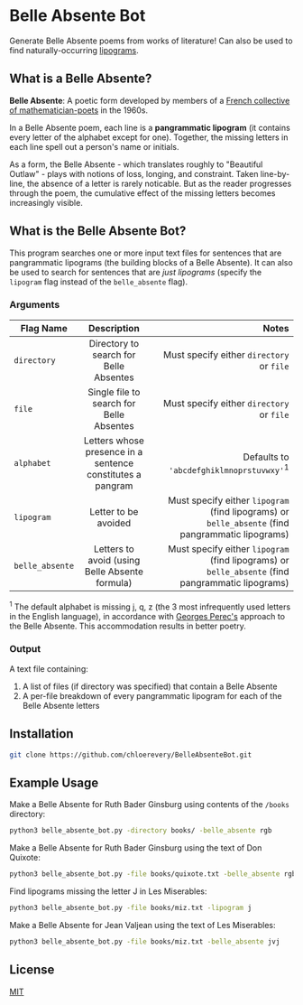 # Belle Absente Bot
Generate Belle Absente poems from works of literature! Can also be used to find naturally-occurring [lipograms](https://en.wikipedia.org/wiki/Lipogram).

## What is a Belle Absente?

**Belle Absente**: A poetic form developed by members of a [French collective of mathematician-poets](https://poets.org/text/brief-guide-oulipo) in the 1960s.

In a Belle Absente poem, each line is a **pangrammatic lipogram** (it contains every letter of the alphabet except for one). Together, the missing letters in each line spell out a person's name or initials.

As a form, the Belle Absente - which translates roughly to "Beautiful Outlaw" - plays with notions of loss, longing, and constraint. Taken line-by-line, the absence of a letter is rarely noticable. But as the reader progresses through the poem, the cumulative effect of the missing letters becomes increasingly visible.

## What is the Belle Absente Bot?

This program searches one or more input text files for sentences that are pangrammatic lipograms (the building blocks of a Belle Absente). It can also be used to search for sentences that are *just lipograms* (specify the `lipogram` flag instead of the `belle_absente` flag).

### Arguments ###

| Flag Name        | Description           | Notes  |
| ------------- |:-------------:| -----:|
| `directory`      | Directory to search for Belle Absentes | Must specify either `directory` or `file` |
| `file`     | Single file to search for Belle Absentes      | Must specify either `directory` or `file` |
| `alphabet` | Letters whose presence in a sentence constitutes a pangram     |    Defaults to `'abcdefghiklmnoprstuvwxy'`<sup>1</sup> |
| `lipogram` | Letter to be avoided     |    Must specify either `lipogram` (find lipograms) or `belle_absente` (find pangrammatic lipograms) |
| `belle_absente` | Letters to avoid (using Belle Absente formula)     |    Must specify either `lipogram` (find lipograms) or `belle_absente` (find pangrammatic lipograms)


<sup>1</sup> The default alphabet is missing j, q, z (the 3 most infrequently used letters in the English language), in accordance with [Georges Perec's](https://en.wikipedia.org/wiki/Georges_Perec) approach to the Belle Absente. This accommodation results in better poetry.

### Output ###

A text file containing:
1. A list of files (if directory was specified) that contain a Belle Absente
2. A per-file breakdown of every pangrammatic lipogram for each of the Belle Absente letters

## Installation


```bash
git clone https://github.com/chloerevery/BelleAbsenteBot.git
```

## Example Usage

Make a Belle Absente for Ruth Bader Ginsburg using contents of the `/books` directory:

```bash
python3 belle_absente_bot.py -directory books/ -belle_absente rgb
```

Make a Belle Absente for Ruth Bader Ginsburg using the text of Don Quixote:

```bash
python3 belle_absente_bot.py -file books/quixote.txt -belle_absente rgb
```

Find lipograms missing the letter J in Les Miserables:

```bash
python3 belle_absente_bot.py -file books/miz.txt -lipogram j
```

Make a Belle Absente for Jean Valjean using the text of Les Miserables:

```bash
python3 belle_absente_bot.py -file books/miz.txt -belle_absente jvj
```

## License
[MIT](https://choosealicense.com/licenses/mit/)